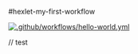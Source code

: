 #hexlet-my-first-workflow

[![.github/workflows/hello-world.yml](https://github.com/youryCh/hexlet-my-first-workflow/actions/workflows/hello-world.yml/badge.svg)](https://github.com/youryCh/hexlet-my-first-workflow/actions/workflows/hello-world.yml)

// test
